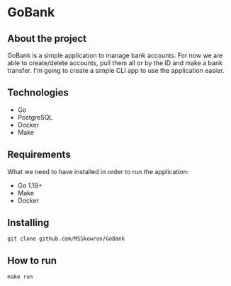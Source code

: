 # GoBank

## About the project

GoBank is a simple application to manage bank accounts. For now we are able to create/delete accounts, pull them all or by the ID and make a bank transfer. I'm going to create a simple CLI app to use the application easier.

## Technologies

- Go
- PostgreSQL
- Docker
- Make

## Requirements

What we need to have installed in order to run the application:

- Go 1.18+
- Make
- Docker

## Installing

`git clone github.com/MSSkowron/GoBank`

## How to run

`make run`

